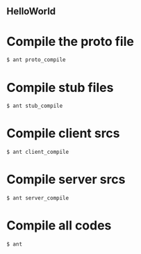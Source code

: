 ## HelloWorld

# Compile the proto file

```
$ ant proto_compile
```

# Compile stub files

```
$ ant stub_compile
```

# Compile client srcs

```
$ ant client_compile
```

# Compile server srcs

```
$ ant server_compile
```

# Compile all codes

```
$ ant 
```
